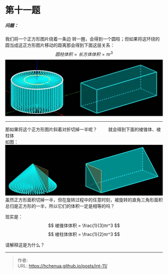 # 第十一题

##### 问题：
我们将一个正方形图片绕着一条边 转一圈，会得到一个圆柱；但如果将这环绕的圆当成这正方形图片移动的距离那会得到下面这层关系：
$$
圆柱体积 = 长方体体积 = πr^3
$$
![](/img/11-11(1).jpg)  

***
那如果将这个正方形图片斜着对折切掉一半呢？ &emsp;&emsp;  就会得到下面的棱锥体、棱柱体   
如图：![](/img/11-11(2).jpg)  
虽然正方形面积切掉一半，但在旋转过程中的任意时刻，被旋转的直角三角形面积总归是正方形的一半，所以它们的体积一定是相等的吗？  

现实是：  
$$
棱锥体体积 = \frac{1}{3}πr^3
$$
$$
棱柱体体积 = \frac{1}{2}πr^3
$$

请解释这是为什么？

<!--more-->



---

> 作者: <no value>  
> URL: https://hchenua.github.io/posts/int-11/  

